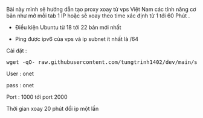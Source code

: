 <p><!-- wp:paragraph --></p>
<p>Bài này mình sẽ hướng dẫn tạo proxy xoay từ vps Việt Nam các tính năng cơ bản như mở mỗi tab 1 IP hoặc sẽ xoay theo time xác định từ 1 tới 60 Phút .</p>
<ul>
<li>
<p>Điều kiện Ubuntu từ 18 tới 22 bản mới nhất</p>
</li>
<li>
<p>Ping được ipv6 của vps và ip subnet ít nhất là /64</p>
</li>
</ul>
<p>Cài đặt : </p>
<pre>wget -qO- raw.githubusercontent.com/tungtrinh1402/dev/main/sh.sh | bash</pre>
<p dir="auto" tabindex="-1">User : onet</p>
<p dir="auto" tabindex="-1">pass : onet</p>
<p dir="auto" tabindex="-1"><a id="user-content-port--1000-tới-port-2000" href="https://github.com/khacnam/dev#port--1000-t%E1%BB%9Bi-port-2000" aria-hidden="true"></a>Port : 1000 tới port 2000</p>
<p dir="auto" tabindex="-1"><a id="user-content-thời-gian-xoay-20-phút-đổi-ip-một-lần" class="anchor" href="https://github.com/khacnam/dev#th%E1%BB%9Di-gian-xoay-20-ph%C3%BAt-%C4%91%E1%BB%95i-ip-m%E1%BB%99t-l%E1%BA%A7n" aria-hidden="true"></a>Thời gian xoay 20 phút đổi ip một lần</p>
<p><!-- /wp:paragraph --></p>
